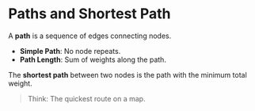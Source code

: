 # Paths and Shortest Path

A **path** is a sequence of edges connecting nodes.

- **Simple Path**: No node repeats.
- **Path Length**: Sum of weights along the path.

The **shortest path** between two nodes is the path with the minimum total weight.

> Think: The quickest route on a map.

